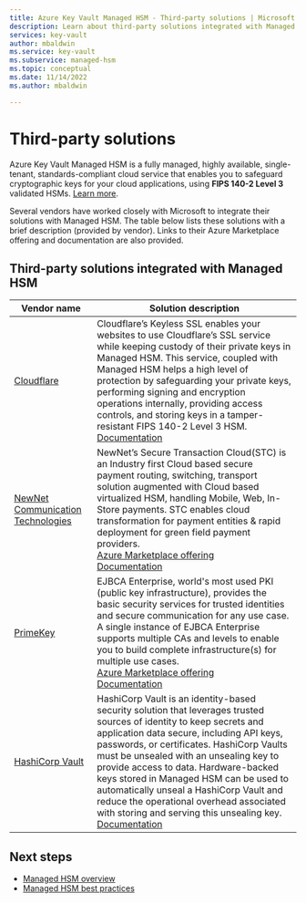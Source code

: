 ```yaml
---
title: Azure Key Vault Managed HSM - Third-party solutions | Microsoft Docs
description: Learn about third-party solutions integrated with Managed HSM.
services: key-vault
author: mbaldwin
ms.service: key-vault
ms.subservice: managed-hsm
ms.topic: conceptual
ms.date: 11/14/2022
ms.author: mbaldwin

---
```


# Third-party solutions

Azure Key Vault Managed HSM is a fully managed, highly available, single-tenant, standards-compliant cloud service that enables you to safeguard cryptographic keys for your cloud applications, using **FIPS  140-2 Level 3** validated HSMs. [Learn more](overview.md).

Several vendors have worked closely with Microsoft to integrate their solutions with Managed HSM. The table below lists these solutions with a brief description (provided by vendor). Links to their Azure Marketplace offering and documentation are also provided.


## Third-party solutions integrated with Managed HSM

| Vendor name | Solution description |
|-------------|-------------------------------------------------|
|[Cloudflare](https://cloudflare.com)|Cloudflare’s Keyless SSL enables your websites to use Cloudflare’s SSL service while keeping custody of their private keys in Managed HSM. This service, coupled with Managed HSM helps a high level of protection by safeguarding your private keys, performing signing and encryption operations internally, providing access controls, and storing keys in a tamper-resistant FIPS 140-2 Level 3 HSM. <br>[Documentation](https://developers.cloudflare.com/ssl/keyless-ssl/hardware-security-modules/azure-managed-hsm)
|[NewNet Communication Technologies](https://newnet.com/)|NewNet’s Secure Transaction Cloud(STC) is an Industry first Cloud based secure payment routing, switching, transport solution augmented with Cloud based virtualized HSM, handling Mobile, Web, In-Store payments. STC enables cloud transformation for payment entities & rapid deployment for green field payment providers.<br/>[Azure Marketplace offering](https://azuremarketplace.microsoft.com/marketplace/apps/newnetcommunicationtechnologies1589991852134.secure_transaction_cloud?tab=overview)<br/>[Documentation](https://newnet.com/business-units/secure-transactions/products/secure-transaction-cloud-stc/)|
|[PrimeKey](https://www.primekey.com)|EJBCA Enterprise, world's most used PKI (public key infrastructure), provides the basic security services for trusted identities and secure communication for any use case. A single instance of EJBCA Enterprise supports multiple CAs and levels to enable you to build complete infrastructure(s) for multiple use cases.<br>[Azure Marketplace offering](https://azuremarketplace.microsoft.com/marketplace/apps/primekey.ejbca_enterprise_cloud_edition_private_vhd)<br/>[Documentation](https://doc.primekey.com/x/a4z_/)|
|[HashiCorp Vault](https://www.hashicorp.com/products/vault)| HashiCorp Vault is an identity-based security solution that leverages trusted sources of identity to keep secrets and application data secure, including API keys, passwords, or certificates. HashiCorp Vaults must be unsealed with an unsealing key to provide access to data. Hardware-backed keys stored in Managed HSM can be used to automatically unseal a HashiCorp Vault and reduce the operational overhead associated with storing and serving this unsealing key. <br>[Documentation](https://www.vaultproject.io/docs/configuration/seal/azurekeyvault)|



## Next steps
* [Managed HSM overview](overview.md)
* [Managed HSM best practices](best-practices.md)

